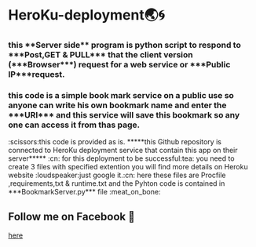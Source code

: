 # HeroKu-deployment:earth_asia::cyclone:
<h3/>this **Server side** program is python script to respond to ***Post,GET & PULL*** that the client version (***Browser***) request for a web service or ***Public IP***request.</h3>
<h3/>this code is a simple book mark service on a public use so anyone can write his own bookmark name and enter the ***URI*** and this service will save this bookmark so any one can access it from thas page.</h3>
:scissors:this code is provided as is.
*****this Github repository is connected to HeroKu deployment service that contain this app on their server***** :cn:
for this deployment to be successful:tea: you need to create 3 files with specified extention you will find more details on Heroku website :loudspeaker:just google it.:cn:
here these files are Procfile ,requirements,txt & runtime.txt 
and the Pyhton code is contained in ***BookmarkServer.py*** file :meat_on_bone:

## Follow me on **Facebook** :gift_heart:
[here](https://www.facebook.com/hazem.khaled.3386585)
